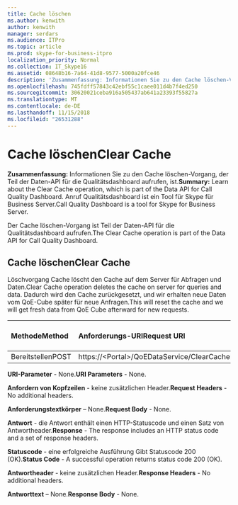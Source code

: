 ```yaml
---
title: Cache löschen
ms.author: kenwith
author: kenwith
manager: serdars
ms.audience: ITPro
ms.topic: article
ms.prod: skype-for-business-itpro
localization_priority: Normal
ms.collection: IT_Skype16
ms.assetid: 08648b16-7a64-41d8-9577-5000a20fce46
description: 'Zusammenfassung: Informationen Sie zu den Cache löschen-Vorgang, der Teil der Daten-API für die Qualitätsdashboard aufrufen, ist. Anruf Qualitätsdashboard ist ein Tool für Skype für Business Server.'
ms.openlocfilehash: 745fdff57843c42ebf55c1caee011d4b7f4ed250
ms.sourcegitcommit: 30620021ceba916a505437ab641a23393f55827a
ms.translationtype: MT
ms.contentlocale: de-DE
ms.lasthandoff: 11/15/2018
ms.locfileid: "26531288"
---
```

# <a name="clear-cache"></a><span data-ttu-id="af1ce-104">Cache löschen</span><span class="sxs-lookup"><span data-stu-id="af1ce-104">Clear Cache</span></span>
 
<span data-ttu-id="af1ce-105">**Zusammenfassung:** Informationen Sie zu den Cache löschen-Vorgang, der Teil der Daten-API für die Qualitätsdashboard aufrufen, ist.</span><span class="sxs-lookup"><span data-stu-id="af1ce-105">**Summary:** Learn about the Clear Cache operation, which is part of the Data API for Call Quality Dashboard.</span></span> <span data-ttu-id="af1ce-106">Anruf Qualitätsdashboard ist ein Tool für Skype für Business Server.</span><span class="sxs-lookup"><span data-stu-id="af1ce-106">Call Quality Dashboard is a tool for Skype for Business Server.</span></span>
  
<span data-ttu-id="af1ce-107">Der Cache löschen-Vorgang ist Teil der Daten-API für die Qualitätsdashboard aufrufen.</span><span class="sxs-lookup"><span data-stu-id="af1ce-107">The Clear Cache operation is part of the Data API for Call Quality Dashboard.</span></span>
  
## <a name="clear-cache"></a><span data-ttu-id="af1ce-108">Cache löschen</span><span class="sxs-lookup"><span data-stu-id="af1ce-108">Clear Cache</span></span>

<span data-ttu-id="af1ce-109">Löschvorgang Cache löscht den Cache auf dem Server für Abfragen und Daten.</span><span class="sxs-lookup"><span data-stu-id="af1ce-109">Clear Cache operation deletes the cache on server for queries and data.</span></span> <span data-ttu-id="af1ce-110">Dadurch wird den Cache zurückgesetzt, und wir erhalten neue Daten vom QoE-Cube später für neue Anfragen.</span><span class="sxs-lookup"><span data-stu-id="af1ce-110">This will reset the cache and we will get fresh data from QoE Cube afterward for new requests.</span></span>
  

|<span data-ttu-id="af1ce-111">**Methode**</span><span class="sxs-lookup"><span data-stu-id="af1ce-111">**Method**</span></span>|<span data-ttu-id="af1ce-112">**Anforderungs-URI**</span><span class="sxs-lookup"><span data-stu-id="af1ce-112">**Request URI**</span></span>|<span data-ttu-id="af1ce-113">**HTTP-Version**</span><span class="sxs-lookup"><span data-stu-id="af1ce-113">**HTTP Version**</span></span>|
|:-----|:-----|:-----|
|<span data-ttu-id="af1ce-114">Bereitstellen</span><span class="sxs-lookup"><span data-stu-id="af1ce-114">POST</span></span>  <br/> |<span data-ttu-id="af1ce-115">https://\<Portal\>/QoEDataService/ClearCache</span><span class="sxs-lookup"><span data-stu-id="af1ce-115">https://\<portal\>/QoEDataService/ClearCache</span></span>  <br/> |<span data-ttu-id="af1ce-116">HTTP/1.1</span><span class="sxs-lookup"><span data-stu-id="af1ce-116">HTTP/1.1</span></span>  <br/> |
   
 <span data-ttu-id="af1ce-117">**URI-Parameter** - None.</span><span class="sxs-lookup"><span data-stu-id="af1ce-117">**URI Parameters** - None.</span></span>
  
 <span data-ttu-id="af1ce-118">**Anfordern von Kopfzeilen** - keine zusätzlichen Header.</span><span class="sxs-lookup"><span data-stu-id="af1ce-118">**Request Headers** - No additional headers.</span></span>
  
 <span data-ttu-id="af1ce-119">**Anforderungstextkörper** – None.</span><span class="sxs-lookup"><span data-stu-id="af1ce-119">**Request Body** - None.</span></span>
  
 <span data-ttu-id="af1ce-120">**Antwort** - die Antwort enthält einen HTTP-Statuscode und einen Satz von Antwortheader.</span><span class="sxs-lookup"><span data-stu-id="af1ce-120">**Response** - The response includes an HTTP status code and a set of response headers.</span></span>
  
 <span data-ttu-id="af1ce-121">**Statuscode** - eine erfolgreiche Ausführung Gibt Statuscode 200 (OK).</span><span class="sxs-lookup"><span data-stu-id="af1ce-121">**Status Code** - A successful operation returns status code 200 (OK).</span></span>
  
 <span data-ttu-id="af1ce-122">**Antwortheader** - keine zusätzlichen Header.</span><span class="sxs-lookup"><span data-stu-id="af1ce-122">**Response Headers** - No additional headers.</span></span>
  
 <span data-ttu-id="af1ce-123">**Antworttext** – None.</span><span class="sxs-lookup"><span data-stu-id="af1ce-123">**Response Body** - None.</span></span>
  

